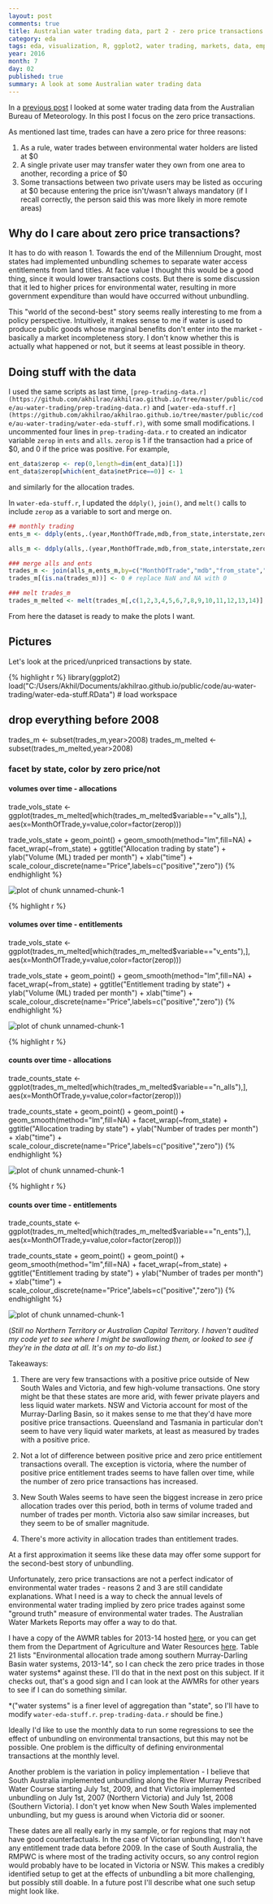```yaml
---
layout: post
comments: true
title: Australian water trading data, part 2 - zero price transactions
category: eda
tags: eda, visualization, R, ggplot2, water trading, markets, data, empirics
year: 2016
month: 7
day: 02
published: true
summary: A look at some Australian water trading data
---
```


In a [previous post](https://akhilrao.github.io/eda/2016/06/29/au-water-trading-1-look-at-data/) I looked at some water trading data from the Australian Bureau of Meteorology. In this post I focus on the zero price transactions.

As mentioned last time, trades can have a zero price for three reasons:

1. As a rule, water trades between environmental water holders are listed at $0
2. A single private user may transfer water they own from one area to another, recording a price of $0
3. Some transactions between two private users may be listed as occuring at $0 because entering the price isn't/wasn't always mandatory (if I recall correctly, the person said this was more likely in more remote areas)

## Why do I care about zero price transactions? 

It has to do with reason 1. Towards the end of the Millennium Drought, most states had implemented unbundling schemes to separate water access entitlements from land titles. At face value I thought this would be a good thing, since it would lower transactions costs. But there is some discussion that it led to higher prices for environmental water, resulting in more government expenditure than would have occurred without unbundling. 

This "world of the second-best" story seems really interesting to me from a policy perspective. Intuitively, it makes sense to me if water is used to produce public goods whose marginal benefits don't enter into the market - basically a market incompleteness story. I don't know whether this is actually what happened or not, but it seems at least possible in theory.

## Doing stuff with the data

I used the same scripts as last time, `[prep-trading-data.r](https://github.com/akhilrao/akhilrao.github.io/tree/master/public/code/au-water-trading/prep-trading-data.r)` and `[water-eda-stuff.r](https://github.com/akhilrao/akhilrao.github.io/tree/master/public/code/au-water-trading/water-eda-stuff.r)`, with some small modifications. I uncommented four lines in `prep-trading-data.r` to created an indicator variable `zerop` in `ents` and `alls`. `zerop` is 1 if the transaction had a price of $0, and 0 if the price was positive. For example,

```r
ent_data$zerop <- rep(0,length=dim(ent_data)[1])
ent_data$zerop[which(ent_data$netPrice==0)] <- 1
```

and similarly for the allocation trades.

In `water-eda-stuff.r`, I updated the `ddply()`, `join()`, and `melt()` calls to include `zerop` as a variable to sort and merge on.

```r
## monthly trading
ents_m <- ddply(ents,.(year,MonthOfTrade,mdb,from_state,interstate,zerop),summarize,v_ents=sum(quantityTraded),price_ents=mean(PricePerML[PricePerML!=0]),n_ents=length(quantityTraded),np_ents=length(PricePerML[PricePerML!=0]))

alls_m <- ddply(alls,.(year,MonthOfTrade,mdb,from_state,interstate,zerop),summarize,v_alls=sum(quantityTraded),price_alls=mean(PricePerML[PricePerML!=0]),n_alls=length(quantityTraded),np_alls=length(PricePerML[PricePerML!=0]))

### merge alls and ents
trades_m <- join(alls_m,ents_m,by=c("MonthOfTrade","mdb","from_state","interstate","zerop"),type="full",match="first")
trades_m[(is.na(trades_m))] <- 0 # replace NaN and NA with 0

### melt trades_m
trades_m_melted <- melt(trades_m[,c(1,2,3,4,5,6,7,8,9,10,11,12,13,14)],id=c("year","MonthOfTrade","mdb","from_state","interstate","zerop")) # useful for plots later
```

From here the dataset is ready to make the plots I want. 

## Pictures

Let's look at the priced/unpriced transactions by state.


{% highlight r %}
library(ggplot2)
load("C:/Users/Akhil/Documents/akhilrao.github.io/public/code/au-water-trading/water-eda-stuff.RData") # load workspace

## drop everything before 2008
trades_m <- subset(trades_m,year>2008)
trades_m_melted <- subset(trades_m_melted,year>2008)

### facet by state, color by zero price/not
#### volumes over time - allocations
trade_vols_state <- ggplot(trades_m_melted[which(trades_m_melted$variable=="v_alls"),], aes(x=MonthOfTrade,y=value,color=factor(zerop)))

trade_vols_state + geom_point() + geom_smooth(method="lm",fill=NA) + facet_wrap(~from_state) + ggtitle("Allocation trading by state") + ylab("Volume (ML) traded per month") + xlab("time") + scale_colour_discrete(name="Price",labels=c("positive","zero"))
{% endhighlight %}

![plot of chunk unnamed-chunk-1](/public/images/eda-water-2/unnamed-chunk-1-1.svg)

{% highlight r %}
#### volumes over time - entitlements
trade_vols_state <- ggplot(trades_m_melted[which(trades_m_melted$variable=="v_ents"),], aes(x=MonthOfTrade,y=value,color=factor(zerop)))

trade_vols_state + geom_point() + geom_smooth(method="lm",fill=NA) + facet_wrap(~from_state) + ggtitle("Entitlement trading by state") + ylab("Volume (ML) traded per month") + xlab("time") + scale_colour_discrete(name="Price",labels=c("positive","zero"))
{% endhighlight %}

![plot of chunk unnamed-chunk-1](/public/images/eda-water-2/unnamed-chunk-1-2.svg)

{% highlight r %}
#### counts over time - allocations
trade_counts_state <- ggplot(trades_m_melted[which(trades_m_melted$variable=="n_alls"),], aes(x=MonthOfTrade,y=value,color=factor(zerop)))

trade_counts_state + geom_point() + geom_point() + geom_smooth(method="lm",fill=NA) + facet_wrap(~from_state) + ggtitle("Allocation trading by state") + ylab("Number of trades per month") + xlab("time") + scale_colour_discrete(name="Price",labels=c("positive","zero"))
{% endhighlight %}

![plot of chunk unnamed-chunk-1](/public/images/eda-water-2/unnamed-chunk-1-3.svg)

{% highlight r %}
#### counts over time - entitlements
trade_counts_state <- ggplot(trades_m_melted[which(trades_m_melted$variable=="n_ents"),], aes(x=MonthOfTrade,y=value,color=factor(zerop)))

trade_counts_state + geom_point() + geom_point() + geom_smooth(method="lm",fill=NA) + facet_wrap(~from_state) + ggtitle("Entitlement trading by state") + ylab("Number of trades per month") + xlab("time") + scale_colour_discrete(name="Price",labels=c("positive","zero"))
{% endhighlight %}

![plot of chunk unnamed-chunk-1](/public/images/eda-water-2/unnamed-chunk-1-4.svg)

(*Still no Northern Territory or Australian Capital Territory. I haven't audited my code yet to see where I might be swallowing them, or looked to see if they're in the data at all. It's on my to-do list.*)

Takeaways:

1. There are very few transactions with a positive price outside of New South Wales and Victoria, and few high-volume transactions. One story might be that these states are more arid, with fewer private players and less liquid water markets. NSW and Victoria account for most of the Murray-Darling Basin, so it makes sense to me that they'd have more positive price transactions. Queensland and Tasmania in particular don't seem to have very liquid water markets, at least as measured by trades with a positive price.

2. Not a lot of difference between positive price and zero price entitlement transactions overall. The exception is victoria, where the number of positive price entitlement trades seems to have fallen over time, while the number of zero price transactions has increased.

3. New South Wales seems to have seen the biggest increase in zero price allocation trades over this period, both in terms of volume traded and number of trades per month. Victoria also saw similar increases, but they seem to be of smaller magnitude.

4. There's more activity in allocation trades than entitlement trades.

At a first approximation it seems like these data may offer some support for the second-best story of unbundling.

Unfortunately, zero price transactions are not a perfect indicator of environmental water trades - reasons 2 and 3 are still candidate explanations. What I need is a way to check the annual levels of environmental water trading implied by zero price trades against some "ground truth" measure of environmental water trades. The Australian Water Markets Reports may offer a way to do that. 

I have a copy of the AWMR tables for 2013-14 hosted [here](https://github.com/akhilrao/akhilrao.github.io/tree/master/public/code/au-water-trading/awmr2013-14_dataTables_v1.0.0.xlsx), or you can get them from the Department of Agriculture and Water Resources [here](http://www.agriculture.gov.au/abares/publications/display?url=http://143.188.17.20/anrdl/DAFFService/display.php?fid=pb_awmr_d9aawr20151211.xml). Table 21 lists "Environmental allocation trade among southern Murray-Darling Basin water systems, 2013-14", so I can check the zero price trades in those water systems* against these. I'll do that in the next post on this subject. If it checks out, that's a good sign and I can look at the AWMRs for other years to see if I can do something similar.

*("water systems" is a finer level of aggregation than "state", so I'll have to modify `water-eda-stuff.r`. `prep-trading-data.r` should be fine.)

Ideally I'd like to use the monthly data to run some regressions to see the effect of unbundling on environmental transactions, but this may not be possible. One problem is the difficulty of defining environmental transactions at the monthly level. 

Another problem is the variation in policy implementation - I believe that South Australia implemented unbundling along the River Murray Prescribed Water Course starting July 1st, 2009, and that Victoria implemented unbundling on July 1st, 2007 (Northern Victoria) and July 1st, 2008 (Southern Victoria). I don't yet know when New South Wales implemented unbundling, but my guess is around when Victoria did or sooner.

These dates are all really early in my sample, or for regions that may not have good counterfactuals. In the case of Victorian unbundling, I don't have any entitlement trade data before 2009. In the case of South Australia, the RMPWC is where most of the trading activity occurs, so any control region would probably have to be located in Victoria or NSW. This makes a credibly identified setup to get at the effects of unbundling a bit more challenging, but possibly still doable. In a future post I'll describe what one such setup might look like.
